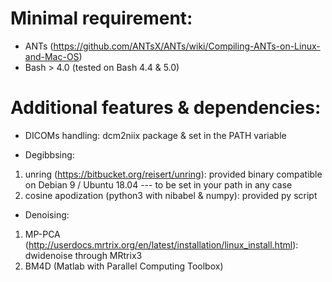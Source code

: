 # Minimal requirement: 
* ANTs (https://github.com/ANTsX/ANTs/wiki/Compiling-ANTs-on-Linux-and-Mac-OS)
* Bash > 4.0 (tested on Bash 4.4 & 5.0)

# Additional features & dependencies:
* DICOMs handling: dcm2niix package & set in the PATH variable

* Degibbsing:
1.  unring (https://bitbucket.org/reisert/unring): provided binary compatible on Debian 9 / Ubuntu 18.04 --- to be set in your path in any case
2.  cosine apodization (python3 with nibabel & numpy): provided py script

* Denoising:
1.  MP-PCA (http://userdocs.mrtrix.org/en/latest/installation/linux_install.html): dwidenoise through MRtrix3 
2.  BM4D (Matlab with Parallel Computing Toolbox)

